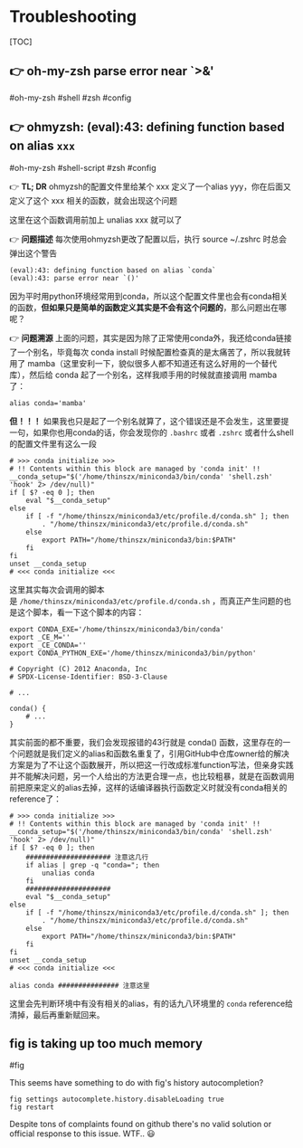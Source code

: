 # Troubleshooting

[TOC]



## 👉 oh-my-zsh parse error near `>&' 
#oh-my-zsh #shell #zsh #config 




## 👉 ohmyzsh: (eval):43: defining function based on alias `xxx`
#oh-my-zsh #shell-script #zsh #config 


👉 **TL; DR**
ohmyzsh的配置文件里给某个 xxx 定义了一个alias yyy，你在后面又定义了这个 xxx 相关的函数，就会出现这个问题

这里在这个函数调用前加上 unalias xxx 就可以了


👉 **问题描述**
每次使用ohmyzsh更改了配置以后，执行 source ~/.zshrc 时总会弹出这个警告

```shell
(eval):43: defining function based on alias `conda`
(eval):43: parse error near `()'
```
因为平时用python环境经常用到conda，所以这个配置文件里也会有conda相关的函数，**但如果只是简单的函数定义其实是不会有这个问题的**，那么问题出在哪呢？


👉 **问题溯源**
上面的问题，其实是因为除了正常使用conda外，我还给conda链接了一个别名，毕竟每次 conda install 时候配置检查真的是太痛苦了，所以我就转用了 mamba（这里安利一下，貌似很多人都不知道还有这么好用的一个替代库），然后给 conda 起了一个别名，这样我顺手用的时候就直接调用 mamba 了：
```shell
alias conda='mamba'
```
**但！！！** 如果我也只是起了一个别名就算了，这个错误还是不会发生，这里要提一句，如果你也用conda的话，你会发现你的 `.bashrc` 或者 `.zshrc` 或者什么shell的配置文件里有这么一段
```shell
# >>> conda initialize >>>
# !! Contents within this block are managed by 'conda init' !!
__conda_setup="$('/home/thinszx/miniconda3/bin/conda' 'shell.zsh' 'hook' 2> /dev/null)"
if [ $? -eq 0 ]; then
    eval "$__conda_setup"
else
    if [ -f "/home/thinszx/miniconda3/etc/profile.d/conda.sh" ]; then
        . "/home/thinszx/miniconda3/etc/profile.d/conda.sh"
    else
        export PATH="/home/thinszx/miniconda3/bin:$PATH"
    fi
fi
unset __conda_setup
# <<< conda initialize <<<
```
这里其实每次会调用的脚本是 `/home/thinszx/miniconda3/etc/profile.d/conda.sh` ，而真正产生问题的也是这个脚本，看一下这个脚本的内容：

```shell
export CONDA_EXE='/home/thinszx/miniconda3/bin/conda'
export _CE_M=''
export _CE_CONDA=''
export CONDA_PYTHON_EXE='/home/thinszx/miniconda3/bin/python'

# Copyright (C) 2012 Anaconda, Inc
# SPDX-License-Identifier: BSD-3-Clause

# ...

conda() {
    # ...
}
```

其实前面的都不重要，我们会发现报错的43行就是 conda() 函数，这里存在的一个问题就是我们定义的alias和函数名重复了，引用GitHub中仓库owner给的解决方案是为了不让这个函数展开，所以把这一行改成标准function写法，但亲身实践并不能解决问题，另一个人给出的方法更合理一点，也比较粗暴，就是在函数调用前把原来定义的alias去掉，这样的话编译器执行函数定义时就没有conda相关的reference了：
```shell
# >>> conda initialize >>>
# !! Contents within this block are managed by 'conda init' !!
__conda_setup="$('/home/thinszx/miniconda3/bin/conda' 'shell.zsh' 'hook' 2> /dev/null)"
if [ $? -eq 0 ]; then
    ##################### 注意这几行
    if alias | grep -q "conda="; then
        unalias conda
    fi
    #####################
    eval "$__conda_setup"
else
    if [ -f "/home/thinszx/miniconda3/etc/profile.d/conda.sh" ]; then
        . "/home/thinszx/miniconda3/etc/profile.d/conda.sh"
    else
        export PATH="/home/thinszx/miniconda3/bin:$PATH"
    fi
fi
unset __conda_setup
# <<< conda initialize <<<

alias conda ############### 注意这里
```
这里会先判断环境中有没有相关的alias，有的话九八环境里的 `conda` reference给清掉，最后再重新赋回来。


[👍 ohmyzsh遇到(eval):43: defining function based on alias `xxx‘的问题 | CSDN]: https://blog.csdn.net/thinszx/article/details/131907100



## fig is taking up too much memory
#fig 

This seems have something to do with fig's history autocompletion?
```
fig settings autocomplete.history.disableLoading true
fig restart
```

Despite tons of complaints found on github there's no valid solution or official response to this issue. WTF.. 😃 


[Why fig eating a lot of memory? #1461]: https://github.com/withfig/fig/issues/1461
[bug: Fig eating 2GB of memory....]: https://github.com/withfig/fig/issues/2577